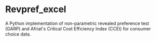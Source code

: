 # Revpref_excel
A Python implementation of non-parametric revealed preference test (GARP) and Afriat's Critical Cost Efficiency Index (CCEI) for consumer choice data.
